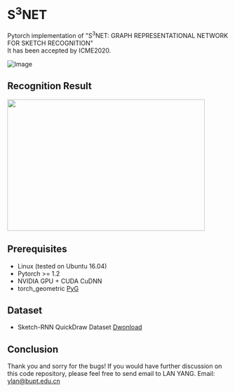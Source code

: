 # S<sup>3</sup>NET
Pytorch implementation of "S<sup>3</sup>NET: GRAPH REPRESENTATIONAL NETWORK FOR SKETCH RECOGNITION" </br>
It has been accepted by ICME2020.

![Image](https://github.com/BUPTYangLan/s3net/blob/master/img_folder/architecture_10.png)

## Recognition Result
<img src="https://github.com/BUPTYangLan/s3net/blob/master/img_folder/result.png" width = "450" height = "300" div align=center />


## Prerequisites
 - Linux (tested on Ubuntu 16.04)</br>
 - Pytorch >= 1.2</br>
 - NVIDIA GPU + CUDA CuDNN</br>
 - torch_geometric [PyG](https://github.com/rusty1s/pytorch_geometric)</br>
 
 ## Dataset
 - Sketch-RNN QuickDraw Dataset [Dwonload](https://console.cloud.google.com/storage/quickdraw_dataset/sketchrnn)
 
 
## Conclusion
Thank you and sorry for the bugs!
If you would have further discussion on this code repository, please feel free to send email to LAN YANG.
Email: ylan@bupt.edu.cn
